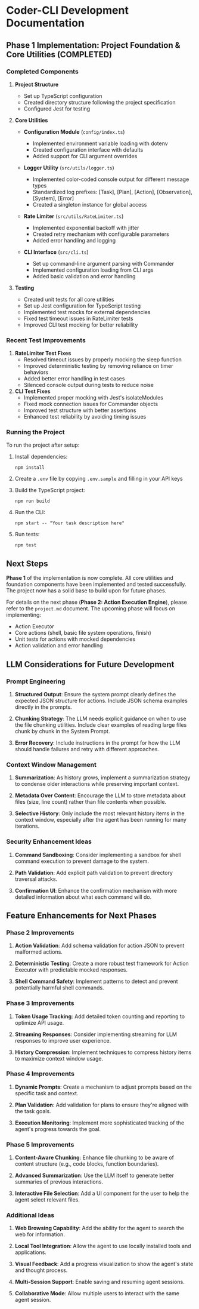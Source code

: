 # Coder-CLI Development Documentation

## Phase 1 Implementation: Project Foundation & Core Utilities (COMPLETED)

### Completed Components

1. **Project Structure**

   - Set up TypeScript configuration
   - Created directory structure following the project specification
   - Configured Jest for testing

2. **Core Utilities**

   - **Configuration Module** (`config/index.ts`)

     - Implemented environment variable loading with dotenv
     - Created configuration interface with defaults
     - Added support for CLI argument overrides

   - **Logger Utility** (`src/utils/logger.ts`)

     - Implemented color-coded console output for different message types
     - Standardized log prefixes: [Task], [Plan], [Action], [Observation], [System], [Error]
     - Created a singleton instance for global access

   - **Rate Limiter** (`src/utils/RateLimiter.ts`)

     - Implemented exponential backoff with jitter
     - Created retry mechanism with configurable parameters
     - Added error handling and logging

   - **CLI Interface** (`src/cli.ts`)
     - Set up command-line argument parsing with Commander
     - Implemented configuration loading from CLI args
     - Added basic validation and error handling

3. **Testing**
   - Created unit tests for all core utilities
   - Set up Jest configuration for TypeScript testing
   - Implemented test mocks for external dependencies
   - Fixed test timeout issues in RateLimiter tests
   - Improved CLI test mocking for better reliability

### Recent Test Improvements

1. **RateLimiter Test Fixes**
   - Resolved timeout issues by properly mocking the sleep function
   - Improved deterministic testing by removing reliance on timer behaviors
   - Added better error handling in test cases
   - Silenced console output during tests to reduce noise
2. **CLI Test Fixes**
   - Implemented proper mocking with Jest's isolateModules
   - Fixed mock connection issues for Commander objects
   - Improved test structure with better assertions
   - Enhanced test reliability by avoiding timing issues

### Running the Project

To run the project after setup:

1. Install dependencies:

   ```
   npm install
   ```

2. Create a `.env` file by copying `.env.sample` and filling in your API keys

3. Build the TypeScript project:

   ```
   npm run build
   ```

4. Run the CLI:

   ```
   npm start -- "Your task description here"
   ```

5. Run tests:
   ```
   npm test
   ```

## Next Steps

**Phase 1** of the implementation is now complete. All core utilities and foundation components have been implemented and tested successfully. The project now has a solid base to build upon for future phases.

For details on the next phase (**Phase 2: Action Execution Engine**), please refer to the `project.md` document. The upcoming phase will focus on implementing:

- Action Executor
- Core actions (shell, basic file system operations, finish)
- Unit tests for actions with mocked dependencies
- Action validation and error handling

## LLM Considerations for Future Development

### Prompt Engineering

1. **Structured Output**: Ensure the system prompt clearly defines the expected JSON structure for actions. Include JSON schema examples directly in the prompts.

2. **Chunking Strategy**: The LLM needs explicit guidance on when to use the file chunking utilities. Include clear examples of reading large files chunk by chunk in the System Prompt.

3. **Error Recovery**: Include instructions in the prompt for how the LLM should handle failures and retry with different approaches.

### Context Window Management

1. **Summarization**: As history grows, implement a summarization strategy to condense older interactions while preserving important context.

2. **Metadata Over Content**: Encourage the LLM to store metadata about files (size, line count) rather than file contents when possible.

3. **Selective History**: Only include the most relevant history items in the context window, especially after the agent has been running for many iterations.

### Security Enhancement Ideas

1. **Command Sandboxing**: Consider implementing a sandbox for shell command execution to prevent damage to the system.

2. **Path Validation**: Add explicit path validation to prevent directory traversal attacks.

3. **Confirmation UI**: Enhance the confirmation mechanism with more detailed information about what each command will do.

## Feature Enhancements for Next Phases

### Phase 2 Improvements

1. **Action Validation**: Add schema validation for action JSON to prevent malformed actions.

2. **Deterministic Testing**: Create a more robust test framework for Action Executor with predictable mocked responses.

3. **Shell Command Safety**: Implement patterns to detect and prevent potentially harmful shell commands.

### Phase 3 Improvements

1. **Token Usage Tracking**: Add detailed token counting and reporting to optimize API usage.

2. **Streaming Responses**: Consider implementing streaming for LLM responses to improve user experience.

3. **History Compression**: Implement techniques to compress history items to maximize context window usage.

### Phase 4 Improvements

1. **Dynamic Prompts**: Create a mechanism to adjust prompts based on the specific task and context.

2. **Plan Validation**: Add validation for plans to ensure they're aligned with the task goals.

3. **Execution Monitoring**: Implement more sophisticated tracking of the agent's progress towards the goal.

### Phase 5 Improvements

1. **Content-Aware Chunking**: Enhance file chunking to be aware of content structure (e.g., code blocks, function boundaries).

2. **Advanced Summarization**: Use the LLM itself to generate better summaries of previous interactions.

3. **Interactive File Selection**: Add a UI component for the user to help the agent select relevant files.

### Additional Ideas

1. **Web Browsing Capability**: Add the ability for the agent to search the web for information.

2. **Local Tool Integration**: Allow the agent to use locally installed tools and applications.

3. **Visual Feedback**: Add a progress visualization to show the agent's state and thought process.

4. **Multi-Session Support**: Enable saving and resuming agent sessions.

5. **Collaborative Mode**: Allow multiple users to interact with the same agent session.

